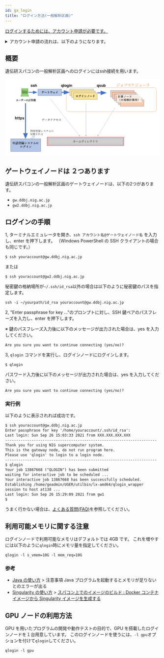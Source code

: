 ```yaml
---
id: ga_login
title: "ログイン方法(一般解析区画)"
---
```


[<u>ログインするためには、アカウント申請が必要です。</u>](/application/registration)

<details>
<summary>
アカウント申請の流れは、以下のようになります。</summary>

<p>

[<u>手順の詳細は、ここをクリックして「アカウント申請・変更」をご参照ください。</u>](/application/registration)


**1. [SSH公開鍵・秘密鍵の生成](/application/ssh_keys#1-%E5%85%AC%E9%96%8B%E9%8D%B5%E7%A7%98%E5%AF%86%E9%8D%B5%E3%81%AE%E7%94%9F%E6%88%90)**

**2. [申請登録](/application/registration#%E5%88%A9%E7%94%A8%E7%94%B3%E8%AB%8B)**

以下の情報を登録します。
 - 申請者情報
 - 所属機関の住所
 - 1．で生成したSSH公開鍵
 - 責任者情報

**3. アカウント申請完了**

アカウント申請が完了すると、[<u>誓約書への署名を依頼するメールが届きますので、署名します。</u>](/application/signing_PDF)


署名が受理されると、郵送によりアカウント登録証がお手元に届き、ログインできるようになります。

ログイン方法は以下をご参照ください。

- [遺伝研スパコンへのログイン方法](/general_analysis_division/ga_login#%E3%83%AD%E3%82%B0%E3%82%A4%E3%83%B3%E3%81%AE%E6%89%8B%E9%A0%86)
- [申請登録フォームのマイページへのログイン方法](/application/registration#%E7%94%B3%E8%AB%8B%E5%86%85%E5%AE%B9%E3%81%AE%E5%A4%89%E6%9B%B4)

</p>
</details>


## 概要

遺伝研スパコンの一般解析区画へのログインにはssh接続を用います。

![](pg_login_1.png)


## ゲートウェイノードは ２つあります

遺伝研スパコンの一般解析区画のゲートウェイノードは、以下の2つがあります。

- `gw.ddbj.nig.ac.jp`
- `gw2.ddbj.nig.ac.jp`


## ログインの手順


1, ターミナルエミュレータを開き、`ssh アカウント名@ゲートウェイノード名` を入力し、enter を押下します。
（Windows PowerShell の SSH クライアントの場合も同じです。）

```
$ ssh youraccount@gw.ddbj.nig.ac.jp
```

または

```
$ ssh youraccount@gw2.ddbj.nig.ac.jp
```

秘密鍵の格納場所が`~/.ssh/id_rsa`以外の場合は以下のように秘密鍵のパスを指定します。

```
ssh -i ~/yourpath/id_rsa youraccount@gw.ddbj.nig.ac.jp
```

2, "Enter passphrase for key ..."のプロンプトに対し、SSH 鍵ペアのパスフレーズを入力し、enter を押下します。

※ 鍵のパスフレーズ入力後に以下のメッセージが出力された場合は、yes を入力してください。
```
Are you sure you want to continue connecting (yes/no)?
```


3, `qlogin` コマンドを実行し、ログインノードにログインします。

```
$ qlogin
```

パスワード入力後に以下のメッセージが出力された場合は、yes を入力してください。
```
Are you sure you want to continue connecting (yes/no)?
```



### 実行例

以下のように表示されれば成功です。

```
$ ssh youraccount@gw.ddbj.nig.ac.jp
Enter passphrase for key '/home/youraccount/.ssh/id_rsa': 
Last login: Sun Sep 26 15:03:33 2021 from XXX.XXX.XXX.XXX
---------------------------------------------------------------------
Thank you for using NIG supercomputer system.
This is the gateway node, do not run program here.
Please use 'qlogin' to login to a login node.
---------------------------------------------------------------------
$ qlogin
Your job 13867668 ("QLOGIN") has been submitted
waiting for interactive job to be scheduled ...
Your interactive job 13867668 has been successfully scheduled.
Establishing /home/geadmin/UGER/utilbin/lx-amd64/qlogin_wrapper session to host at138 ...
Last login: Sun Sep 26 15:29:09 2021 from gw1
$ 
```

うまく行かない場合は、[よくある質問(FAQ)](/faq/faq_login_general)を参照してください。



## 利用可能メモリに関する注意


ログインノードで利用可能なメモリはデフォルトでは 4GB です。
これを増やすには以下のように`qlogin`時にメモリ量を指定してください。

```
qlogin -l s_vmem=10G -l mem_req=10G
```

### 参考

- [Java の使い方](/software/java) > 注意事項 Java プログラムを起動するとメモリが足りないとのエラーが出る
- [Singularity の使い方](/software/Apptainer/) > [スパコン上でのイメージのビルド : Docker コンテナイメージから Singularity イメージを生成する](/software/Apptainer/#スパコン上でのイメージのビルド--docker-コンテナイメージから-apptainer-sigularity-イメージを生成する)




## GPU ノードの利用方法


GPU を用いたプログラムの開発や動作テストの目的で、GPU を搭載したログインノードを１台用意しています。
このログインノードを使うには、`-l gpu`オプションを付けて`qlogin`してください。


```
qlogin -l gpu
```


